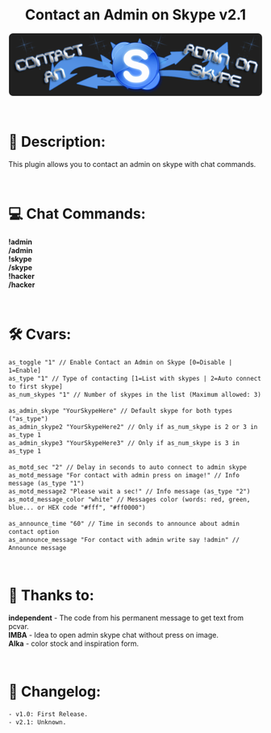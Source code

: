 <h1 align="center">Contact an Admin on Skype v2.1</h1>

<p align="center"><img src="https://github.com/kpuc313/AMXX-Contact_an_Admin_on_Skype/blob/main/Preview/Logo.png"></p>

<br />

# :page_facing_up: Description:
This plugin allows you to contact an admin on skype with chat commands.

<br />

# :computer: Chat Commands:
**!admin**<br />
**/admin**<br />
**!skype**<br />
**/skype**<br />
**!hacker**<br />
**/hacker**

<br />

# :hammer_and_wrench: Cvars:
```
as_toggle "1" // Enable Contact an Admin on Skype [0=Disable | 1=Enable]
as_type "1" // Type of contacting [1=List with skypes | 2=Auto connect to first skype]
as_num_skypes "1" // Number of skypes in the list (Maximum allowed: 3)
	
as_admin_skype "YourSkypeHere" // Default skype for both types ("as_type")
as_admin_skype2 "YourSkypeHere2" // Only if as_num_skype is 2 or 3 in as_type 1
as_admin_skype3 "YourSkypeHere3" // Only if as_num_skype is 3 in as_type 1
	
as_motd_sec "2" // Delay in seconds to auto connect to admin skype
as_motd_message "For contact with admin press on image!" // Info message (as_type "1")
as_motd_message2 "Please wait a sec!" // Info message (as_type "2")
as_motd_message_color "white" // Messages color (words: red, green, blue... or HEX code "#fff", "#ff0000")
	
as_announce_time "60" // Time in seconds to announce about admin contact option
as_announce_message "For contact with admin write say !admin" // Announce message
```

<br />

# :handshake: Thanks to:
**independent** - The code from his permanent message to get text from pcvar.<br />
**IMBA** - Idea to open admin skype chat without press on image.<br />
**Alka** - color stock and inspiration form.

<br />

# :scroll: Changelog:
    - v1.0: First Release.
    - v2.1: Unknown.

